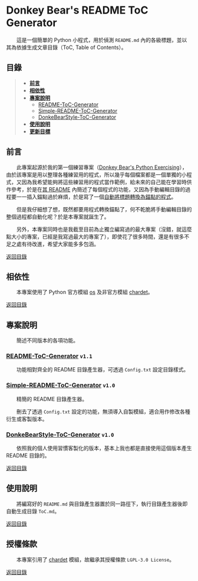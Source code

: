 # Donkey Bear's README ToC Generator

　　這是一個簡單的 Python 小程式，用於偵測 `README.md` 內的各級標題，並以其為依據生成文章目錄（ToC, Table of Contents）。

## 目錄

> * [**前言**](#前言)
> * [**相依性**](#相依性)
> * [**專案說明**](#專案說明)
>   * [README-ToC-Generator](#readme-toc-generator-v10)
>   * [Simple-README-ToC-Generator](#simple-readme-toc-generator-v10)
>   * [DonkeBearStyle-ToC-Generator](#donkebearstyle-toc-generator-v10)
> * [**使用說明**](#使用說明)
> * [**更新目標**](#更新目標)

## 前言

　　此專案起源於我的第一個練習專案（[Donkey Bear's Python Exercising](https://github.com/DonkeyBear/Python-Exercising-by-DonkeyBear)），由於該專案是用以整理各種練習用的程式，所以幾乎每個檔案都是一個單獨的小程式，又因為我希望能夠將這些練習用的程式當作範例，給未來的自己能在學習時供作參考，於是在[其 README](https://github.com/DonkeyBear/Python-Exercising-by-DonkeyBear/blob/main/README.md) 內簡述了每個程式的功能，又因為手動編輯目錄的過程要一一插入錨點過於麻煩，於是寫了一個[自動將標題轉換為錨點的程式](https://github.com/DonkeyBear/Python-Exercising-by-DonkeyBear/blob/main/Misc/AnchorTrans.py)。

　　但是我仔細想了想，既然都要用程式轉換錨點了，何不乾脆將手動編輯目錄的整個過程都自動化呢？於是本專案就誕生了。

　　另外，本專案同時也是我截至目前為止獨立編寫過的最大專案（沒錯，就這麼點大小的專案，已經是我寫過最大的專案了），即使花了很多時間，還是有很多不足之處有待改進，希望大家能多多包涵。

[返回目錄](#目錄)

## 相依性

　　本專案使用了 Python 官方模組 [os](https://docs.python.org/3/library/os.html) 及非官方模組 [chardet](https://pypi.org/project/chardet/)。

[返回目錄](#目錄)

## 專案說明

　　簡述不同版本的各項功能。

### [README-ToC-Generator](https://github.com/DonkeyBear/README-ToC-Generator/tree/main/README-ToC-Generator) `v1.1`

　　功能相對齊全的 README 目錄產生器，可透過 `Config.txt` 設定目錄樣式。

### [Simple-README-ToC-Generator](https://github.com/DonkeyBear/README-ToC-Generator/tree/main/Simple-README-ToC-Generator) `v1.0`

　　精簡的 README 目錄產生器。

　　刪去了透過 `Config.txt` 設定的功能，無須導入自製模組，適合用作修改各種衍生或客製版本。

### [DonkeBearStyle-ToC-Generator](https://github.com/DonkeyBear/README-ToC-Generator/tree/main/DonkeBearStyle-ToC-Generator) `v1.0`

　　依照我的個人使用習慣客製化的版本，基本上我也都是直接使用這個版本產生 README 目錄的。

[返回目錄](#目錄)

## 使用說明

　　將編寫好的 `README.md` 與目錄產生器置於同一路徑下，執行目錄產生器後即自動生成目錄 `ToC.md`。

[返回目錄](#目錄)

## 授權條款

　　本專案引用了 [chardet](https://pypi.org/project/chardet/) 模組，故繼承其授權條款 `LGPL-3.0 License`。

[返回目錄](#目錄)